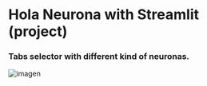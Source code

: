 # Hola Neurona with Streamlit (project)

### Tabs selector with different kind of neuronas.
![imagen](https://user-images.githubusercontent.com/40372376/214162743-42fd3fe6-2104-44fd-a6d0-3567c513fa37.png)
